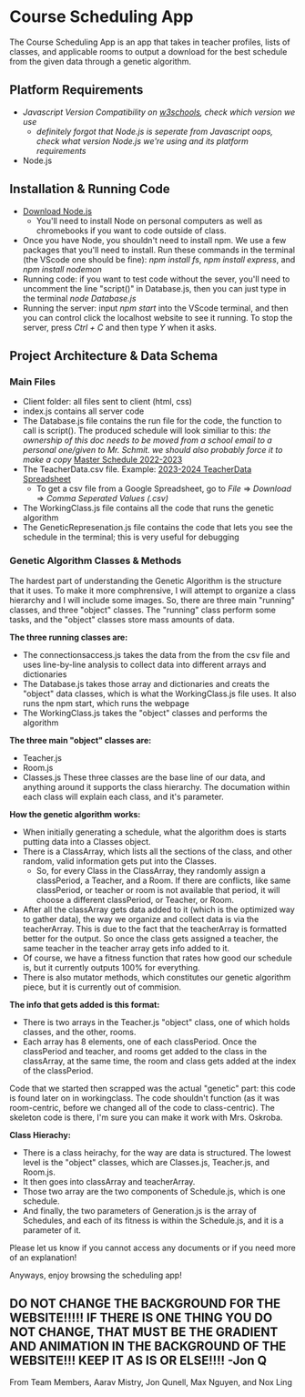 # Course Scheduling App

The Course Scheduling App is an app that takes in teacher profiles, lists of classes, and applicable rooms to output a download for the best schedule from the given data through a genetic algorithm.

## Platform Requirements
  - *Javascript Version Compatibility on [w3schools](https://www.w3schools.com/js/js_versions.asp), check which version we use*
    - *definitely forgot that Node.js is seperate from Javascript oops, check what version Node.js we're using and its platform requirements*
  - Node.js

## Installation & Running Code
  - [Download Node.js](https://nodejs.org/en/download)
    - You'll need to install Node on personal computers as well as chromebooks if you want to code outside of class.
  - Once you have Node, you shouldn't need to install npm. We use a few packages that you'll need to install. Run these commands in the terminal (the VScode one should be fine): *npm install fs*, *npm install express*, and *npm install nodemon*
  - Running code: if you want to test code without the sever, you'll need to uncomment the line "script()" in Database.js, then you can just type in the terminal *node Database.js*
  - Running the server: input *npm start* into the VScode terminal, and then you can control click the localhost website to see it running. To stop the server, press *Ctrl + C* and then type *Y* when it asks.

## Project Architecture & Data Schema

### Main Files
  - Client folder: all files sent to client (html, css)
  - index.js contains all server code
  - The Database.js file contains the run file for the code, the function to call is script(). The produced schedule will look similiar to this: *the ownership of this doc needs to be moved from a school email to a personal one/given to Mr. Schmit. we should also probably force it to make a copy* [Master Schedule 2022-2023](https://drive.google.com/file/d/1KM-edDdXXMBrGBw3O3NRhsNZboAyz1wB/view?usp=sharing)
  - The TeacherData.csv file. Example: [2023-2024 TeacherData Spreadsheet](https://docs.google.com/spreadsheets/d/1OrJanY4l1BxetQadMx8MiPAeRn6vkfdEBdK5Q_P7ygM/edit?usp=sharing)
  	- To get a csv file from a Google Spreadsheet, go to *File* => *Download* => *Comma Seperated Values (.csv)*
  - The WorkingClass.js file contains all the code that runs the genetic algorithm
  - The GeneticRepresenation.js file contains the code that lets you see the schedule in the terminal; this is very useful for debugging

### Genetic Algorithm Classes & Methods
The hardest part of understanding the Genetic Algorithm is the structure that it uses. To make it more comphrensive, I will attempt to organize a class hierarchy and I will include some images.
So, there are three main "running" classes, and three "object" classes. The "running" class perform some tasks, and the "object" classes store mass amounts of data.

**The three running classes are:**
  - The connectionsaccess.js takes the data from the from the csv file and uses line-by-line analysis to collect data into different arrays and dictionaries
  - The Database.js takes those array and dictionaries and creats the "object" data classes, which is what the WorkingClass.js file uses. It also runs the npm start, which runs the webpage
  - The WorkingClass.js takes the "object" classes and performs the algorithm

**The three main "object" classes are:**
  - Teacher.js
  - Room.js
  - Classes.js
These three classes are the base line of our data, and anything around it supports the class hierarchy. The documation within each class will explain each class, and it's parameter.

**How the genetic algorithm works:**
  - When initially generating a schedule, what the algorithm does is starts putting data into a Classes object.
  - There is a ClassArray, which lists all the sections of the class, and other random, valid information gets put into the Classes.
    - So, for every Class in the ClassArray, they randomly assign a classPeriod, a Teacher, and a Room. If there are conflicts, like same classPeriod, or teacher or room is not available that period, it will choose a different classPeriod, or Teacher, or Room.
  - After all the classArray gets data added to it (which is the optimized way to gather data), the way we organize and collect data is via the teacherArray. This is due to the fact that the teacherArray is formatted better for the output. So once the class gets assigned a teacher, the same teacher in the teacher array gets info added to it.
  - Of course, we have a fitness function that rates how good our schedule is, but it currently outputs 100% for everything.
  - There is also mutator methods, which constitutes our genetic algorithm piece, but it is currently out of commision.
  
**The info that gets added is this format:**
  - There is two arrays in the Teacher.js "object" class, one of which holds classes, and the other, rooms.
  - Each array has 8 elements, one of each classPeriod. Once the classPeriod and teacher, and rooms get added to the class in the classArray, at the same time, the room and class gets added at the index of the classPeriod.

Code that we started then scrapped was the actual "genetic" part: this code is found later on in workingclass. The code shouldn't function (as it was room-centric, before we changed all of the code to class-centric). The skeleton code is there, I'm sure you can make it work with Mrs. Oskroba. 

**Class Hierachy:**
  - There is a class heirachy, for the way are data is structured. The lowest level is the "object" classes, which are Classes.js, Teacher.js, and Room.js.
  - It then goes into classArray and teacherArray.
  - Those two array are the two components of Schedule.js, which is one schedule.
  - And finally, the two parameters of Generation.js is the array of Schedules, and each of its fitness is within the Schedule.js, and it is a parameter of it.


Please let us know if you cannot access any documents or if you need more of an explanation! 

Anyways, enjoy browsing the scheduling app! 

## DO NOT CHANGE THE BACKGROUND FOR THE WEBSITE!!!!! IF THERE IS ONE THING YOU DO NOT CHANGE, THAT MUST BE THE GRADIENT AND ANIMATION IN THE BACKGROUND OF THE WEBSITE!!! KEEP IT AS IS OR ELSE!!!! -Jon Q

From Team Members,
Aarav Mistry, Jon Qunell, Max Nguyen, and Nox Ling
